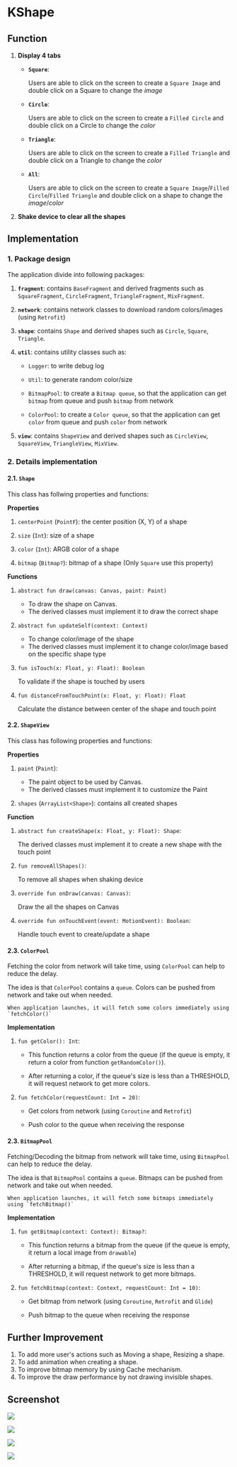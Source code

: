 # KShape

## Function

1. **Display 4 tabs**

    - **`Square`**:

      Users are able to click on the screen to create a `Square Image` and double click on a Square to change the _image_

    - **`Circle`**:

      Users are able to click on the screen to create a `Filled Circle` and double click on a Circle to change the _color_

    - **`Triangle`**:

      Users are able to click on the screen to create a `Filled Triangle` and double click on a Triangle to change the _color_

    - **`All`**:

      Users are able to click on the screen to create a `Square Image`/`Filled Circle`/`Filled Triangle` and double click on a shape to change the _image_/_color_

2. **Shake device to clear all the shapes**

## Implementation

### 1. Package design

The application divide into following packages:

1. **`fragment`**: contains `BaseFragment` and derived fragments such as `SquareFragment`, `CircleFragment`, `TriangleFragment`, `MixFragment`.

2. **`network`**: contains network classes to download random colors/images (using `Retrofit`)

3. **`shape`**: contains `Shape` and derived shapes such as `Circle`, `Square`, `Triangle`.

4. **`util`**: contains utility classes such as:

    - `Logger`: to write debug log

    - `Util`: to generate random color/size

    - `BitmapPool`: to create a `Bitmap queue`, so that the application can get `bitmap` from queue and push `bitmap` from network

    - `ColorPool`: to create a `Color queue`, so that the application can get `color` from queue and push `color` from network

5. **`view`**: contains `ShapeView` and derived shapes such as `CircleView`, `SquareView`, `TriangleView`, `MixView`.

### 2. Details implementation

#### 2.1. `Shape`

This class has follwing properties and functions:

**Properties**

1. `centerPoint` (`PointF`): the center position (X, Y) of a shape

2. `size` (`Int`): size of a shape

3. `color` (`Int`): ARGB color of a shape

4. `bitmap` (`Bitmap?`): bitmap of a shape (Only `Square` use this property)

**Functions**

1. `abstract fun draw(canvas: Canvas, paint: Paint)`

    - To draw the shape on Canvas.
    - The derived classes must implement it to draw the correct shape

2. `abstract fun updateSelf(context: Context)`

    - To change color/image of the shape
    - The derived classes must implement it to change color/image based on the specific shape type

3. `fun isTouch(x: Float, y: Float): Boolean`

   To validate if the shape is touched by users

4. `fun distanceFromTouchPoint(x: Float, y: Float): Float`

   Calculate the distance between center of the shape and touch point

#### 2.2. `ShapeView`

This class has following properties and functions:

**Properties**

1. `paint` (`Paint`):

    - The paint object to be used by Canvas.
    - The derived classes must implement it to customize the Paint

2. `shapes` (`ArrayList<Shape>`): contains all created shapes

**Function**

1. `abstract fun createShape(x: Float, y: Float): Shape`:

   The derived classes must implement it to create a new shape with the touch point

2. `fun removeAllShapes()`:

   To remove all shapes when shaking device

3. `override fun onDraw(canvas: Canvas)`:

   Draw the all the shapes on Canvas

4. `override fun onTouchEvent(event: MotionEvent): Boolean`:

   Handle touch event to create/update a shape


#### 2.3. `ColorPool`

Fetching the color from network will take time, using `ColorPool` can help to reduce the delay.

The idea is that `ColorPool` contains a `queue`. Colors can be pushed from network and take out when needed.

```
When application launches, it will fetch some colors immediately using `fetchColor()`
```

**Implementation**

1. `fun getColor(): Int`:

    - This function returns a color from the queue (if the queue is empty, it return a color from function `getRandomColor()`).

    - After returning a color, if the queue's size is less than a THRESHOLD, it will request network to get more colors.

2. `fun fetchColor(requestCount: Int = 20)`:

    - Get colors from network (using `Coroutine` and `Retrofit`)

    - Push color to the queue when receiving the response

#### 2.3. `BitmapPool`

Fetching/Decoding the bitmap from network will take time, using `BitmapPool` can help to reduce the delay.

The idea is that `BitmapPool` contains a `queue`. Bitmaps can be pushed from network and take out when needed.

```
When application launches, it will fetch some bitmaps immediately using `fetchBitmap()`
```

**Implementation**

1. `fun getBitmap(context: Context): Bitmap?`:

    - This function returns a bitmap from the queue (if the queue is empty, it return a local image from `drawable`)

    - After returning a bitmap, if the queue's size is less than a THRESHOLD, it will request network to get more bitmaps.

2. `fun fetchBitmap(context: Context, requestCount: Int = 10)`:

    - Get bitmap from network (using `Coroutine`, `Retrofit` and `Glide`)

    - Push bitmap to the queue when receiving the response

## Further Improvement

1. To add more user's actions such as Moving a shape, Resizing a shape.
2. To add animation when creating a shape.
3. To improve bitmap memory by using Cache mechanism.
4. To improve the draw performance by not drawing invisible shapes.

## Screenshot

![](screenshot/screenshot-1.png)

![](screenshot/screenshot-2.png)

![](screenshot/screenshot-3.png)

![](screenshot/screenshot-4.png)